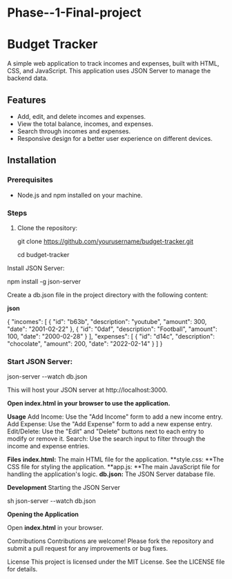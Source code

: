 # Phase--1-Final-project
# Budget Tracker

A simple web application to track incomes and expenses, built with HTML, CSS, and JavaScript. This application uses JSON Server to manage the backend data.

## Features

- Add, edit, and delete incomes and expenses.
- View the total balance, incomes, and expenses.
- Search through incomes and expenses.
- Responsive design for a better user experience on different devices.



## Installation

### Prerequisites

- Node.js and npm installed on your machine.

### Steps

1. Clone the repository:

   git clone https://github.com/yourusername/budget-tracker.git
   
   cd budget-tracker
   
Install JSON Server:

   
   npm install -g json-server

Create a db.json file in the project directory with the following content:

**json**

{
  "incomes": [
    {
      "id": "b63b",
      "description": "youtube",
      "amount": 300,
      "date": "2001-02-22"
    },
    {
      "id": "0daf",
      "description": "Football",
      "amount": 100,
      "date": "2000-02-28"
    }
  ],
  "expenses": [
    {
      "id": "d14c",
      "description": "chocolate",
      "amount": 200,
      "date": "2022-02-14"
    }
  ]
}

### **Start JSON Server:**


json-server --watch db.json

This will host your JSON server at http://localhost:3000.

**Open index.html in your browser to use the application.**

**Usage**
Add Income: Use the "Add Income" form to add a new income entry.
Add Expense: Use the "Add Expense" form to add a new expense entry.
Edit/Delete: Use the "Edit" and "Delete" buttons next to each entry to modify or remove it.
Search: Use the search input to filter through the income and expense entries.

**Files**
**index.html:** The main HTML file for the application.
**style.css: **The CSS file for styling the application.
**app.js: **The main JavaScript file for handling the application's logic.
**db.json:** The JSON Server database file.

**Development**
Starting the JSON Server

sh
json-server --watch db.json

**Opening the Application**

Open **index.html** in your browser.

Contributions
Contributions are welcome! Please fork the repository and submit a pull request for any improvements or bug fixes.

License
This project is licensed under the MIT License. See the LICENSE file for details.

